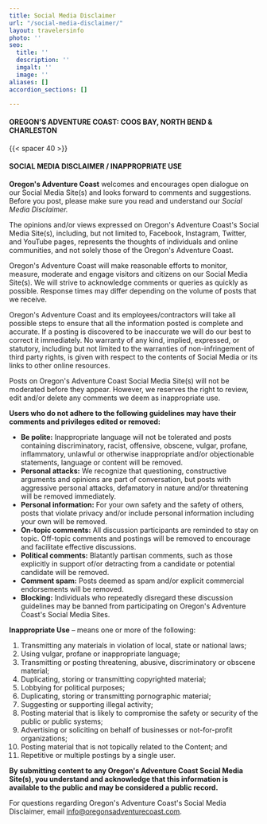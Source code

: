 ```yaml
---
title: Social Media Disclaimer
url: "/social-media-disclaimer/"
layout: travelersinfo
photo: ''
seo:
  title: ''
  description: ''
  imgalt: ''
  image: ''
aliases: []
accordion_sections: []

---
```

#### **OREGON'S ADVENTURE COAST: COOS BAY, NORTH BEND & CHARLESTON**

{{< spacer 40 >}}

#### **SOCIAL MEDIA DISCLAIMER / INAPPROPRIATE USE**

**Oregon's Adventure Coast** welcomes and encourages open dialogue on our Social Media Site(s) and looks forward to comments and suggestions. Before you post, please make sure you read and understand our _Social Media Disclaimer._

The opinions and/or views expressed on Oregon's Adventure Coast's Social Media Site(s), including, but not limited to, Facebook, Instagram, Twitter, and YouTube pages, represents the thoughts of individuals and online communities, and not solely those of the Oregon's Adventure Coast.

Oregon's Adventure Coast will make reasonable efforts to monitor, measure, moderate and engage visitors and citizens on our Social Media Site(s). We will strive to acknowledge comments or queries as quickly as possible. Response times may differ depending on the volume of posts that we receive.

Oregon's Adventure Coast and its employees/contractors will take all possible steps to ensure that all the information posted is complete and accurate. If a posting is discovered to be inaccurate we will do our best to correct it immediately. No warranty of any kind, implied, expressed, or statutory, including but not limited to the warranties of non-infringement of third party rights, is given with respect to the contents of Social Media or its links to other online resources.

Posts on Oregon's Adventure Coast Social Media Site(s) will not be moderated before they appear. However, we reserves the right to review, edit and/or delete any comments we deem as inappropriate use.

**Users who do not adhere to the following guidelines may have their comments and privileges edited or removed:**

* **Be polite:** Inappropriate language will not be tolerated and posts containing discriminatory, racist, offensive, obscene, vulgar, profane, inflammatory, unlawful or otherwise inappropriate and/or objectionable statements, language or content will be removed.
* **Personal attacks:** We recognize that questioning, constructive arguments and opinions are part of conversation, but posts with aggressive personal attacks, defamatory in nature and/or threatening will be removed immediately.
* **Personal information:** For your own safety and the safety of others, posts that violate privacy and/or include personal information including your own will be removed.
* **On-topic comments:** All discussion participants are reminded to stay on topic. Off-topic comments and postings will be removed to encourage and facilitate effective discussions.
* **Political comments:** Blatantly partisan comments, such as those explicitly in support of/or detracting from a candidate or potential candidate will be removed.
* **Comment spam:** Posts deemed as spam and/or explicit commercial endorsements will be removed.
* **Blocking:** Individuals who repeatedly disregard these discussion guidelines may be banned from participating on Oregon's Adventure Coast's Social Media Sites.

**Inappropriate Use** – means one or more of the following:

 1. Transmitting any materials in violation of local, state or national laws;
 2. Using vulgar, profane or inappropriate language;
 3. Transmitting or posting threatening, abusive, discriminatory or obscene material;
 4. Duplicating, storing or transmitting copyrighted material;
 5. Lobbying for political purposes;
 6. Duplicating, storing or transmitting pornographic material;
 7. Suggesting or supporting illegal activity;
 8. Posting material that is likely to compromise the safety or security of the public or public systems;
 9. Advertising or soliciting on behalf of businesses or not-for-profit organizations;
10. Posting material that is not topically related to the Content; and
11. Repetitive or multiple postings by a single user.

**By submitting content to any Oregon's Adventure Coast Social Media Site(s), you understand and acknowledge that this information is available to the public and may be considered a public record.**

For questions regarding Oregon's Adventure Coast's Social Media Disclaimer, email [info@oregonsadventurecoast.com](mailto:info@oregonsadventurecoast.com).